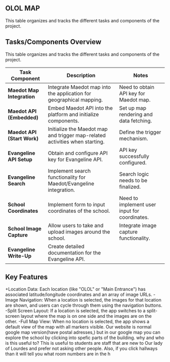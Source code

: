 ## OLOL MAP

This table organizes and tracks the different tasks and components of the project. 
## Tasks/Components Overview

This table organizes and tracks the different tasks and components of the project.

| Task Component            | Description                                                                 | Notes                                                                 |
|---------------------------|-----------------------------------------------------------------------------|-----------------------------------------------------------------------|
| **Maedot Map Integration** | Integrate Maedot map into the application for geographical mapping.         | Need to obtain API key for Maedot map.                               |
| **Maedot API (Embedded)**  | Embed Maedot API into the platform and initialize components.               | Set up map rendering and data fetching.                               |
| **Maedot API (Start Work)**| Initialize the Maedot map and trigger map-related activities when starting. | Define the trigger mechanism.                                        |
| **Evangeline API Setup**   | Obtain and configure API key for Evangeline API.                            | API key successfully configured.                                      |
| **Evangeline Search**      | Implement search functionality for Maedot/Evangeline integration.           | Search logic needs to be finalized.                                   |
| **School Coordinates**     | Implement form to input coordinates of the school.                         | Need to implement user input for coordinates.                         |
| **School Image Capture**   | Allow users to take and upload images around the school.                    | Integrate image capture functionality.                                |
| **Evangeline Write-Up**    | Create detailed documentation for the Evangeline API.                      

## Key Features
+Location Data: Each location (like "OLOL" or "Main Entrance") has associated latitude/longitude coordinates and an array of image URLs.
-Image Navigation: When a location is selected, the images for that location are shown, and users can cycle through them using the navigation buttons.
-Split Screen Layout: If a location is selected, the app switches to a split-screen layout where the map is on one side and the images are on the other.
-Full Map View: When no location is selected, the app shows a default view of the map with all markers visible.
Our website is normal google map version(have postal adresses,) but in our google map you can explore the school by clicking into spefic parts of the building.
why and who is this useful to?
This is useful to students are staff that are new to Our lady of Lourdes and prefer not asking other people. Also, if you click hallways than it will tell you what room numbers are in the h

